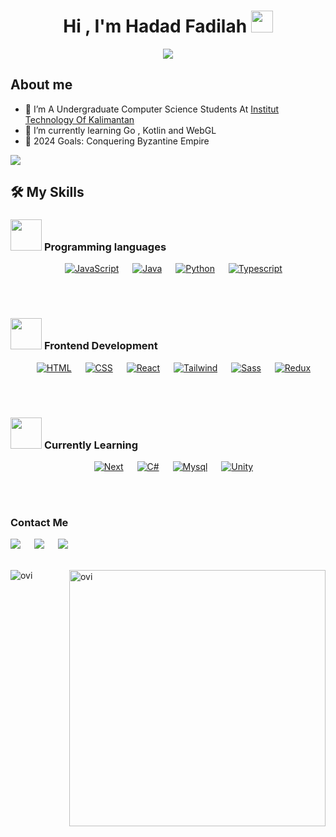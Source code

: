 <h1 align="center">Hi , I'm Hadad Fadilah <img src="https://media.giphy.com/media/hvRJCLFzcasrR4ia7z/giphy.gif" width="35"></h1>
<p align="center">
  <a href="https://github.com/DenverCoder1/readme-typing-svg"><img src="https://readme-typing-svg.herokuapp.com?font=Time+New+Roman&color=%2301E4D9&size=25&center=true&vCenter=true&width=600&height=100&lines=FrontEnd+Web+Developer;Computer+Science+Student;Currently Didn't Know what to choose;I Love Hackathon"></a>
</p>

##  About me
- 🔭 I’m A Undergraduate Computer Science Students At <a href="https://itk.ac.id/">Institut Technology Of Kalimantan</a>
- 🌱 I’m currently learning Go , Kotlin and WebGL 
- 🥅 2024 Goals: Conquering Byzantine Empire


![](https://komarev.com/ghpvc/?username=Fadil-Tao&color=01E4D9&style=flat-square)
## 🛠️ My Skills
### <picture> <img src = "https://github.com/7oSkaaa/7oSkaaa/blob/main/Images/Programming_Languages.gif?raw=true" width = 50px>  </picture> Programming languages

<p align="center">   
  &emsp;
  <a href="https://developer.mozilla.org/en-US/docs/Web/JavaScript" target="_blank"><img alt="JavaScript" src="https://img.shields.io/badge/JavaScript-323330?style=for-the-badge&logo=javascript&logoColor=F7DF1E"></a>
  &emsp;
  <a href="https://www.java.com" target="_blank"> <img alt="Java" src="https://img.shields.io/badge/Java-ED8B00?style=for-the-badge&logo=openjdk&logoColor=white"></a>
  &emsp;
   <a href="https://www.python.org" target="_blank"><img alt="Python" src="https://img.shields.io/badge/Python-14354C?style=for-the-badge&logo=python&logoColor=white"></a>
  &emsp;
  <a href="https://www.typescriptlang.org/"><img alt="Typescript" src="https://img.shields.io/badge/TypeScript-007ACC?style=for-the-badge&logo=typescript&logoColor=white"></a>
</p>
<br><br>

### <picture> <img src = "https://github.com/7oSkaaa/7oSkaaa/blob/main/Images/Front_End.gif?raw=true" width = 50px>  </picture> Frontend Development


<p align="center"> 
  &emsp; 
  <a href="https://www.w3.org/html/" target="_blank"> <img alt="HTML" src="https://img.shields.io/badge/HTML5-E34F26?style=for-the-badge&logo=html5&logoColor=white"></a>   
  &emsp;
  <a href="https://www.w3schools.com/css/" target="_blank"><img alt="CSS" src="https://img.shields.io/badge/CSS3-1572B6?style=for-the-badge&logo=css3&logoColor=white"></a> 
  &emsp;
  <a href="https://react.dev target="_blank"><img alt="React" src="https://img.shields.io/badge/React-20232A?style=for-the-badge&logo=react&logoColor=61DAFB"></a> 
  &emsp;
  <a href="https://tailwind.org target="_blank"><img alt="Tailwind" src="https://img.shields.io/badge/Tailwind_CSS-38B2AC?style=for-the-badge&logo=tailwind-css&logoColor=white"></a> 
  &emsp;
  <a href="https://tailwind.org target="_blank"><img alt="Sass" src="https://img.shields.io/badge/Sass-CC6699?style=for-the-badge&logo=sass&logoColor=white"></a> 
  &emsp;
  <a href="https://tailwind.org target="_blank"><img alt="Redux" src="https://img.shields.io/badge/Redux-593D88?style=for-the-badge&logo=redux&logoColor=white"></a> 
</p>
<br><br>

 ### <picture> <img src = "https://github.com/7oSkaaa/7oSkaaa/blob/main/Images/Software_Tools.gif?raw=true" width = 50px>  </picture> Currently Learning
 <p align="center">
     &emsp;
  <a href="https://tailwind.org target="_blank"><img alt="Next" src="https://img.shields.io/badge/next.js-000000?style=for-the-badge&logo=nextdotjs&logoColor=white"></a> 
     &emsp;
  <a href="https://tailwind.org target="_blank"><img alt="C#" src="https://img.shields.io/badge/C%23-239120?style=for-the-badge&logo=c-sharp&logoColor=white"></a> 
     &emsp;
  <a href="https://tailwind.org target="_blank"><img alt="Mysql" src="https://img.shields.io/badge/MySQL-00000F?style=for-the-badge&logo=mysql&logoColor=white"></a> 
     &emsp;
  <a href="https://tailwind.org target="_blank"><img alt="Unity" src="https://img.shields.io/badge/Unity-100000?style=for-the-badge&logo=unity&logoColor=white"></a> 
 </p>
<br><br>

### Contact Me
<a target="_blank" href="https://www.linkedin.com/in/hadad-fadilah-71895a245/"><img src="https://img.shields.io/badge/-LinkedIn-0077B5?style=for-the-badge&logo=Linkedin&logoColor=white"></img></a>
&emsp;
<a target="_blank" href="mailto:hadadfadilah2354@gmail.com"><img src="https://img.shields.io/badge/-Gmail-D14836?style=for-the-badge&logo=Gmail&logoColor=white"/></a>
&emsp;
<a target="_blank" href="https://twitter.com/"><img src="https://img.shields.io/badge/-Twitter-1DA1F2?style=for-the-badge&logo=Twitter&logoColor=white"></img></a>
<br><br>

<p><img align="left" src="https://github-readme-stats.vercel.app/api/top-langs?username=Fadil-Tao&show_icons=true&locale=en&layout=compact&theme=chartreuse-dark" alt="ovi" /></p>
<p>&nbsp;<img align="right" src="https://github-readme-stats.vercel.app/api?username=Fadil-Tao&show_icons=true&locale=en&theme=chartreuse-dark" alt="ovi" width="410" /></p>
<br><br><br><br><br>



<!--
**Fadil-Tao/Fadil-Tao** is a ✨ _special_ ✨ repository because its `README.md` (this file) appears on your GitHub profile.


